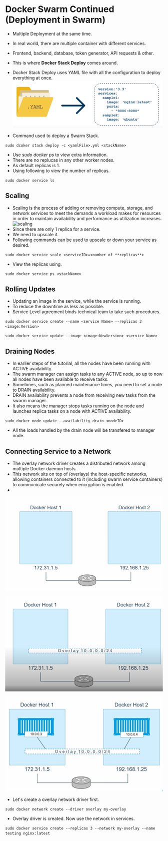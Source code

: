 # Docker Swarm Continued (Deployment in Swarm)
* Multiple Deployment at the same time.
* In real world, there are multiple container with different services.
* Frontend, backend, database, token generator, API requests & other.
* This is where **Docker Stack Deploy** comes around.
* Docker Stack Deploy uses YAML file with all the configuration to deploy everything at once.
![stack-1](img/stack-1.png)

* Command used to deploy a Swarm Stack.
```
sudo dcoker stack deploy -c <yamlFile>.yml <stackName>
```
* Use *sudo docker ps* to view extra information.
* There are no replucas in any other worker nodes.
* As default replicas is 1.
* Using following to view the number of replicas.
```
sudo docker service ls
```


## Scaling
* Scaling is the process of adding or removing compute, storage, and network services to meet the demands a workload makes for resources in order to maintain availability and performance as utilization increases.
![scaling](https://pimages.toolbox.com/wp-content/uploads/2021/11/29130051/Horizontal-vs.-VerticalScaling.jpg)
* Since there are only 1 replica for a service.
* We need to upscale it.
* Following commands can be used to upscale or down your service as desired.

```
sudo docker service scale <serviceID>=<number of **replicas**>
```
* View the replicas using.
```
sudo docker service ps <stackName>
```


## Rolling Updates
* Updating an image in the service, while the service is running.
* To reduce the downtime as less as possible.
* Service Level agreement binds technical team to take such procedures.
```
sudo docker service create --name <service Name> --replicas 3 <image:Version>
```
```
sudo docker service update --image <image:NewVersion> <service Name> 
```


## Draining Nodes
* In earlier steps of the tutorial, all the nodes have been running with ACTIVE availability. 
* The swarm manager can assign tasks to any ACTIVE node, so up to now all nodes have been available to receive tasks.
* Sometimes, such as planned maintenance times, you need to set a node to DRAIN availability.
* DRAIN availability prevents a node from receiving new tasks from the swarm manager.
* It also means the manager stops tasks running on the node and launches replica tasks on a node with ACTIVE availability.
```
sudo docker node update --availability drain <nodeID>
```
* All the loads handled by the drain node will be transfered to manager node.


## Connecting Service to a Network
* The overlay network driver creates a distributed network among multiple Docker daemon hosts.
* This network sits on top of (overlays) the host-specific networks, allowing containers connected to it (including swarm service containers) to communicate securely when encryption is enabled.
* 
![overlay-1](img/overlay-1.png)

![overlay-2](img/overlay-2.png)

![overlay-3](img/overlay-3.png)


* Let's create a overlay network driver first.
```
sudo docker network create --driver overlay my-overlay
```
* Overlay driver is created. Now use the network in services.
```
sudo docker service create --replicas 3 --network my-overlay --name testing nginx:latest
```
